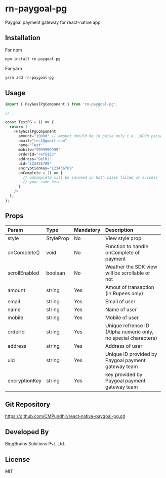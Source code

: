 # rn-paygoal-pg

Paygoal payment gateway for react-native app

## Installation

For npm

```sh
npm install rn-paygoal-pg
```

For yarn

```sh
yarn add rn-paygoal-pg
```

## Usage

```js
import { PayGoalPgComponent } from 'rn-paygoal-pg';

// ...

const TestPG = () => {
  return (
    <PayGoalPgComponent
      amount="10000" // amount should be in paisa only i.e. 10000 paisa for transaction of 100 rupees
      email="test@gmail.com"
      name="Test"
      mobile="9999999999"
      orderId="ref@123"
      address="Delhi"
      uid="123456789"
      encryptionKey="123456789"
      onComplete = () => {
        // onComplete will be invoked in both cases failed or success
        // your code here
      }
    />
  );
};
```

## Props

| Param         | Type                 | Mandatory | Description                                                    |
| :------------ | :------------------- | :-------- | :------------------------------------------------------------- |
| style         | StyleProp<ViewStyle> | No        | View style prop                                                |
| onComplete()  | void                 | No        | Function to handle onComplete of payment                       |
| scrollEnabled | boolean              | No        | Weather the SDK view will be scrollable or not                 |
| amount        | string               | Yes       | Amout of transaction (in Rupees only)                          |
| email         | string               | Yes       | Email of user                                                  |
| name          | string               | Yes       | Name of user                                                   |
| mobile        | string               | Yes       | Mobile of user                                                 |
| orderId       | string               | Yes       | Unique refrence ID (Alpha numeric only, no special characters) |
| address       | string               | Yes       | Address of user                                                |
| uid           | string               | Yes       | Unique ID provided by Paygoal payment gateway team             |
| encryptionKey | string               | Yes       | key provided by Paygoal payment gateway team                   |

## Git Repository

https://github.com/CMPundhir/react-native-paygoal-pg.git

## Developed By

BiggBrains Solutions Pvt. Ltd.

## License

MIT
